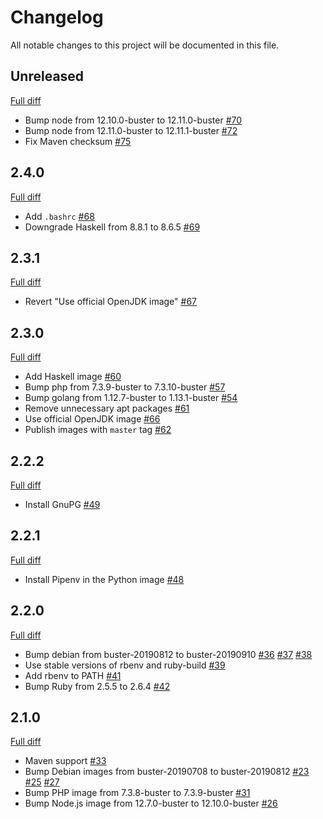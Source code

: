 # Changelog

All notable changes to this project will be documented in this file.

## Unreleased

[Full diff](https://github.com/sider/devon_rex/compare/2.4.0...HEAD)

- Bump node from 12.10.0-buster to 12.11.0-buster [#70](https://github.com/sider/devon_rex/pull/70)
- Bump node from 12.11.0-buster to 12.11.1-buster [#72](https://github.com/sider/devon_rex/pull/72)
- Fix Maven checksum [#75](https://github.com/sider/devon_rex/pull/75)

## 2.4.0

[Full diff](https://github.com/sider/devon_rex/compare/2.3.1...2.4.0)

- Add `.bashrc` [#68](https://github.com/sider/devon_rex/pull/68)
- Downgrade Haskell from 8.8.1 to 8.6.5 [#69](https://github.com/sider/devon_rex/pull/69)

## 2.3.1

[Full diff](https://github.com/sider/devon_rex/compare/2.3.0...2.3.1)

- Revert "Use official OpenJDK image" [#67](https://github.com/sider/devon_rex/pull/67)

## 2.3.0

[Full diff](https://github.com/sider/devon_rex/compare/2.2.2...2.3.0)

- Add Haskell image [#60](https://github.com/sider/devon_rex/pull/60)
- Bump php from 7.3.9-buster to 7.3.10-buster [#57](https://github.com/sider/devon_rex/pull/57)
- Bump golang from 1.12.7-buster to 1.13.1-buster [#54](https://github.com/sider/devon_rex/pull/54)
- Remove unnecessary apt packages [#61](https://github.com/sider/devon_rex/pull/61)
- Use official OpenJDK image [#66](https://github.com/sider/devon_rex/pull/66)
- Publish images with `master` tag [#62](https://github.com/sider/devon_rex/pull/62)

## 2.2.2

[Full diff](https://github.com/sider/devon_rex/compare/2.2.1...2.2.2)

- Install GnuPG [#49](https://github.com/sider/devon_rex/pull/49)

## 2.2.1

[Full diff](https://github.com/sider/devon_rex/compare/2.2.0...2.2.1)

- Install Pipenv in the Python image [#48](https://github.com/sider/devon_rex/pull/48)

## 2.2.0

[Full diff](https://github.com/sider/devon_rex/compare/2.1.0...2.2.0)

- Bump debian from buster-20190812 to buster-20190910 [#36](https://github.com/sider/devon_rex/pull/36) [#37](https://github.com/sider/devon_rex/pull/37) [#38](https://github.com/sider/devon_rex/pull/38)
- Use stable versions of rbenv and ruby-build [#39](https://github.com/sider/devon_rex/pull/39)
- Add rbenv to PATH [#41](https://github.com/sider/devon_rex/pull/41)
- Bump Ruby from 2.5.5 to 2.6.4 [#42](https://github.com/sider/devon_rex/pull/42)

## 2.1.0

[Full diff](https://github.com/sider/devon_rex/compare/2.0.3...2.1.0)

- Maven support [#33](https://github.com/sider/devon_rex/pull/33)
- Bump Debian images from buster-20190708 to buster-20190812 [#23](https://github.com/sider/devon_rex/pull/23) [#25](https://github.com/sider/devon_rex/pull/25) [#27](https://github.com/sider/devon_rex/pull/27)
- Bump PHP image from 7.3.8-buster to 7.3.9-buster [#31](https://github.com/sider/devon_rex/pull/31)
- Bump Node.js image from 12.7.0-buster to 12.10.0-buster [#26](https://github.com/sider/devon_rex/pull/26)

